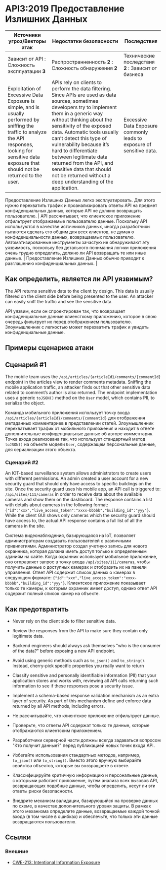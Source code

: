 API3:2019 Предоставление Излишних Данных
=================================

| Источники угроз/Векторы атак | Недостатки безопасности | Последствия |
| - | - | - |
| Зависит от API : Сложность эксплуатации **3** | Распространненность **2** : Сложность обнаружения **2** | Технические последствия **2** : Зависит от бизнеса |
| Exploitation of Excessive Data Exposure is simple, and is usually performed by sniffing the traffic to analyze the API responses, looking for sensitive data exposure that should not be returned to the user. | APIs rely on clients to perform the data filtering. Since APIs are used as data sources, sometimes developers try to implement them in a generic way without thinking about the sensitivity of the exposed data. Automatic tools usually can’t detect this type of vulnerability because it’s hard to differentiate between legitimate data returned from the API, and sensitive data that should not be returned without a deep understanding of the application. | Excessive Data Exposure commonly leads to exposure of sensitive data. |

Предоставление Излишних Данных легко эксплуатировать. Для этого нужно перехватить трафик и проанализировать ответы API на предмет конфиденциальных данных, которые API не должно возвращать пользователю. | API рассчитывает, что клиентское приложение отфильтрует отображаемые пользователю данные. Поскольку API используются в качестве источников данных, иногда разработчики пытаются сделать его общим для всех клиентов, не думая о конфиденциальности данных, возвращаемых пользователю. Автоматизированные инструменты зачастую не обнаруживают эту уязвимость, поскольку без детального понимания логики приложения очень трудно определить, должно ли API возвращать те или иные данные. | Предоставление Излишних Данных обычно приводит к разглашению конфиденциальных данных. |

## Как определить, является ли API уязвимым?

The API returns sensitive data to the client by design. This data is usually
filtered on the client side before being presented to the user. An attacker can
easily sniff the traffic and see the sensitive data.

API уязвим, если он спроектирован так, что возвращает конфиденциальные данные клиенсткому приложению, которое в свою очередь фильтрует их перед отображением пользователю. Злоумышленник с легкостью может перехватить трафик и увидеть конфиденциальные данные.

## Примеры сценариев атаки

## Сценарий #1

The mobile team uses the `/api/articles/{articleId}/comments/{commentId}`
endpoint in the articles view to render comments metadata. Sniffing the mobile
application traffic, an attacker finds out that other sensitive data related to
comment’s author is also returned. The endpoint implementation uses a generic
`toJSON()` method on the `User` model, which contains PII, to serialize the
object.

Команда мобильного приложения использует точку входа `/api/articles/{articleId}/comments/{commentId}` для отображения метаданных комментариев в представлении статей. Злоумышленник перехватывает трафик от мобильного приложения и находит в ответе дополнительные конфиденциальные данные об авторе комментария. Точка входа реализована так, что использует стандартный метод `toJSON()` на объекте модели `User`, содержащем персональные данные, для сериализации этого объекта.

### Сценарий #2

An IOT-based surveillance system allows administrators to create users with
different permissions. An admin created a user account for a new security guard
that should only have access to specific buildings on the site. Once the
security guard uses his mobile app, an API call is triggered to:
`/api/sites/111/cameras` in order to receive data about the available cameras
and show them on the dashboard. The response contains a list with details about
cameras in the following format:
`{"id":"xxx","live_access_token":"xxxx-bbbbb","building_id":"yyy"}`.
While the client GUI shows only cameras which the security guard should have
access to, the actual API response contains a full list of all the cameras in
the site.

Система видеонаблюдения, базирующаяся на IoT, позволяет администраторам создавать пользователей с различными привилегиями. Администратор создал учетную запись для нового охранника, которая должна иметь доступ только к определенным зданиям на сайте. Когда охранник использует мобильное приложение, оно отправляет запрос в точку входа `/api/sites/111/cameras`, чтобы получить данные о доступных камерах и отобразить их на панели управления. Ответ API содержит список данных о камерах в следующем формате: `{"id":"xxx","live_access_token":"xxxx-bbbbb","building_id":"yyy"}`. Клиентское приложение показывает только те камеры, к которым охранник имеет доступ, однако ответ API содержит полный список камер на объекте.

## Как предотвратить

* Never rely on the client side to filter sensitive data.
* Review the responses from the API to make sure they contain only legitimate
  data.
* Backend engineers should always ask themselves "who is the
  consumer of the data?" before exposing a new API endpoint.
* Avoid using generic methods such as `to_json()` and `to_string()`.
  Instead, cherry-pick specific properties you really want to return
* Classify sensitive and personally identifiable information (PII) that
  your application stores and works with, reviewing all API calls returning such
  information to see if these responses pose a security issue.
* Implement a schema-based response validation mechanism as an extra layer of
  security. As part of this mechanism define and enforce data returned by all
  API methods, including errors.

* Не рассчитывайте, что клиентское приложение отфильтрует данные.
* Проверьте, что ответы API содержат только те данные, которые отображаются клиентским приложением.
* Разработчики серверной части должны всегда задаваться вопросом "Кто получит данные?" перед публикацией новых точек входа API.
* Избегайте использования стандартных методов, например, `to_json()` или `to_string()`. Вместо этого вручную выбирайте свойства объектов, которые вы возвращаете в ответе.
* Классифицируйте критичную информацию и персональные данные, с которыми работает приложение, путем анализа всех вызовов API, возвращающих подобные данные, чтобы определить, несут ли эти ответы риски безопасности.
* Внедрите механизм валидации, базирующийся на проверке данных по схеме, в качестве дополнительного уровня защиты. В рамках этого механизма определите данные, возвращаемые каждой точкой входа (в том числе в ошибках) и обеспечьте, что только эти данные возвращаются пользователю.

## Ссылки

### Внешние

* [CWE-213: Intentional Information Exposure][1]

[1]: https://cwe.mitre.org/data/definitions/213.html
